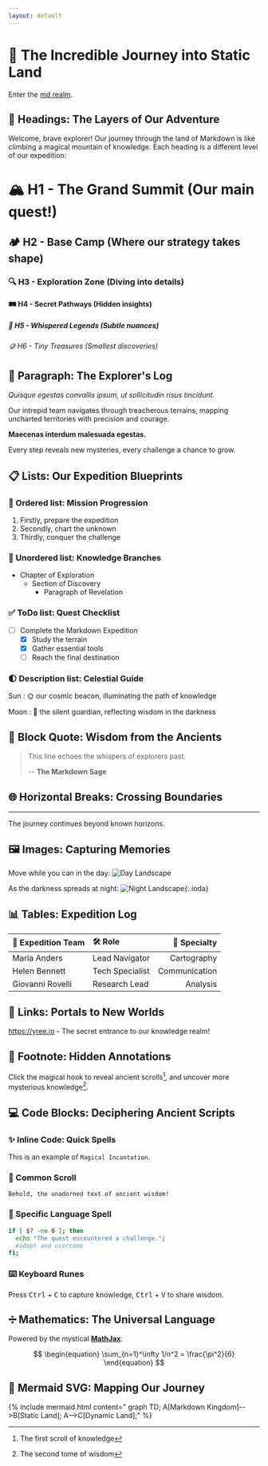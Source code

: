 ```yaml
---
layout: default
---
```


# 🌟 The Incredible Journey into Static Land

Enter the [md realm](static.md).

## 🌈 Headings: The Layers of Our Adventure

Welcome, brave explorer! Our journey through the land of Markdown is like climbing a magical mountain of knowledge. Each heading is a different level of our expedition:

# 🏔️ H1 - The Grand Summit (Our main quest!)
## 🏕️ H2 - Base Camp (Where our strategy takes shape)
### 🔍 H3 - Exploration Zone (Diving into details)
#### 🛤️ H4 - Secret Pathways (Hidden insights)
##### 📜 H5 - Whispered Legends (Subtle nuances)
###### 🪙 H6 - Tiny Treasures (Smallest discoveries)

## 📝 Paragraph: The Explorer's Log

_Quisque egestas convallis ipsum, ut sollicitudin risus tincidunt._

Our intrepid team navigates through treacherous terrains, mapping uncharted territories with precision and courage.

**Maecenas interdum malesuada egestas.**

Every step reveals new mysteries, every challenge a chance to grow.

## 📋 Lists: Our Expedition Blueprints

### 🔢 Ordered list: Mission Progression
1. Firstly, prepare the expedition
2. Secondly, chart the unknown
3. Thirdly, conquer the challenge

### 🔘 Unordered list: Knowledge Branches
- Chapter of Exploration
  - Section of Discovery
    - Paragraph of Revelation

### ✅ ToDo list: Quest Checklist
- [ ] Complete the Markdown Expedition
  - [x] Study the terrain
  - [x] Gather essential tools
  - [ ] Reach the final destination

### 🌓 Description list: Celestial Guide

Sun
: 🌞 our cosmic beacon, illuminating the path of knowledge

Moon
: 🌙 the silent guardian, reflecting wisdom in the darkness

## 📌 Block Quote: Wisdom from the Ancients

> This line echoes the whispers of explorers past.
>
> -- **The Markdown Sage**

## 🌐 Horizontal Breaks: Crossing Boundaries

---

The journey continues beyond known horizons.

## 🖼️ Images: Capturing Memories

Move while you can in the day:
![Day Landscape](https://media.githubusercontent.com/media/yree/dump/refs/heads/main/yree/yree-cover.png)

As the darkness spreads at night:
![Night Landscape](https://media.githubusercontent.com/media/yree/dump/refs/heads/main/yree/yree-cover.png){:.ioda}

## 📊 Tables: Expedition Log

| 🧭 Expedition Team | 🛠️ Role           | 🌟 Specialty |
| :---------------- | :---------------- | -----------: |
| Maria Anders      | Lead Navigator   | Cartography  |
| Helen Bennett     | Tech Specialist  | Communication|
| Giovanni Rovelli  | Research Lead    | Analysis     |

## 🔗 Links: Portals to New Worlds

<https://yree.io> - The secret entrance to our knowledge realm!

## 📄 Footnote: Hidden Annotations

Click the magical hook to reveal ancient scrolls[^footnote], and uncover more mysterious knowledge[^one-more].

## 💻 Code Blocks: Deciphering Ancient Scripts

### ✨ Inline Code: Quick Spells
This is an example of `Magical Incantation`.

### 📜 Common Scroll
```text
Behold, the unadorned text of ancient wisdom!
```

### 🧪 Specific Language Spell
```bash
if [ $? -ne 0 ]; then
  echo "The quest encountered a challenge.";
  #adapt and overcome
fi;
```

### ⌨️ Keyboard Runes
Press <kbd>Ctrl</kbd> + <kbd>C</kbd> to capture knowledge, <kbd>Ctrl</kbd> + <kbd>V</kbd> to share wisdom.

## ➗ Mathematics: The Universal Language

Powered by the mystical [**MathJax**](https://www.mathjax.org/):

$$
\begin{equation}
  \sum_{n=1}^\infty 1/n^2 = \frac{\pi^2}{6}
\end{equation}
$$

## 🌊 Mermaid SVG: Mapping Our Journey

{% include mermaid.html content="
graph TD;
    A[Markdown Kingdom]-->B[Static Land];
    A-->C[Dynamic Land];"
%}

[^footnote]: The first scroll of knowledge
[^one-more]: The second tome of wisdom